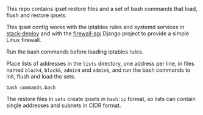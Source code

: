 This repo contains
ipset restore files
and a set of bash commands
that load, flush and restore ipsets.

This ipset config works with
the iptables rules and systemd services
in [stack-deploy](https://github.com/tessercat/stack-deploy)
and with the [firewall-api](https://github.com/tessercat/firewall-api)
Django project
to provide a simple Linux firewall.

Run the bash commands
before loading iptables rules.

Place lists of addresses
in the `lists` directory,
one address per line,
in files named
`block4`, `block6`,
`admin4` and `admin6`,
and run the bash commands
to init, flush and load the sets.

    bash commands.bash

The restore files in `sets`
create ipsets in `hash:ip` format,
so lists can contain single addresses
and subnets in CIDR format.
